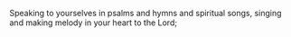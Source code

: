 Speaking to yourselves in psalms and hymns and spiritual songs, singing and making melody in your heart to the Lord;
